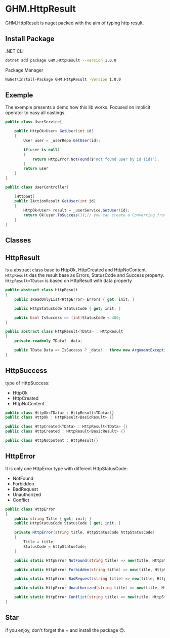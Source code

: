 # GHM.HttpResult

GHM.HttpResult is nuget packed with the aim of typing http result.

## Install Package

.NET CLI

```sh
dotnet add package GHM.HttpResult --version 1.0.0
```

Package Manager

```sh
NuGet\Install-Package GHM.HttpResult -Version 1.0.0
```

## Exemple

The exemple presents a demo how this lib works. Focused on implicit operator to easy all castings.

```csharp
public class UserService{

    public HttpOk<User> GetUser(int id)
    {
        User user = _userRepo.GetUser(id);

        if(user is null)
        {
            return HttpError.NotFound($"not found user by id {id}");
        }
        return user
    }
}

```

```csharp
public class UserController{

    [HttpGet]
    public IActionResult GetUser(int id)
    {
        HttpOk<User> result = _userService.GetUser(id);
        return Ok(user.ToSuccess());// you can create a Converting from Result to Action automaticly
    }
}

```

## Classes

## HttpResult

Is a abstract class base to HttpOk, HttpCreated and HttpNoContent.
`HttpResult` das the result base as Errors, StatusCode and Success property.
`HttpResult<TData>` is based on HttpResult with data property

```csharp
public abstract class HttpResult
{
    public IReadOnlyList<HttpError> Errors { get; init; }

    public HttpStatusCode StatusCode { get; init; }

    public bool IsSuccess => (int)StatusCode < 400;
}

public abstract class HttpResult<TData> : HttpResult
{
    private readonly TData? _data;

    public TData Data => IsSuccess ? _data! : throw new ArgumentException("http error has no data.");
}
```

## HttpSuccess

type of HttpSuccess:

- HttpOk
- HttpCreated
- HttpNoContent

```csharp
public class HttpOk<TData> : HttpResult<TData>{}
public class HttpOk : HttpResult<BasicResult> {}

public class HttpCreated<TData> : HttpResult<TData> {}
public class HttpCreated : HttpResult<BasicResult> {}

public class HttpNoContent : HttpResult{}

```

## HttpError

It is only one HttpError type with different HttpStatusCode:

- NotFound
- Forbidden
- BadRequest
- Unauthorized
- Conflict

```csharp
public class HttpError
{
    public string Title { get; init; }
    public HttpStatusCode StatusCode { get; init; }

    private HttpError(string title, HttpStatusCode httpStatusCode)
    {
        Title = title;
        StatusCode = httpStatusCode;
    }

    public static HttpError NotFound(string title) => new(title, HttpStatusCode.NotFound);

    public static HttpError Forbidden(string title) => new(title, HttpStatusCode.Forbidden);

    public static HttpError BadRequest(string title) => new(title, HttpStatusCode.BadRequest);

    public static HttpError Unauthorized(string title) => new(title, HttpStatusCode.Unauthorized);

    public static HttpError Conflict(string title) => new(title, HttpStatusCode.Conflict);
}

```

## Star

if you enjoy, don't forget the ⭐ and install the package 😊.
